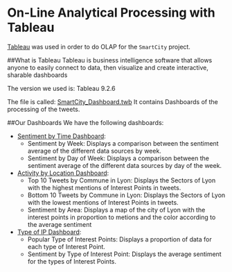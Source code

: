 # On-Line Analytical Processing with Tableau

[Tableau](http://get.tableau.com/campaign/business-intelligence.html) was used in order to do OLAP for the `SmartCity` project.

##What is Tableau
Tableau is business intelligence software that allows anyone to easily connect to data, then visualize and create interactive, sharable dashboards

The version we used is:
Tableau 9.2.6

The file is called:
[SmartCity_Dashboard.twb](https://github.com/DMKM1517/SmartCity/blob/master/Tableau/SmartCity_Dashboard.twb)
It contains Dashboards of the processing of the tweets.

##Our Dashboards
We have the following dashboards:

- [Sentiment by Time Dashboard](https://public.tableau.com/profile/saul.garcia#!/vizhome/SentimentbyTime/SentimentbyTimeDashboard): 
  + Sentiment by Week: Displays a comparison between the sentiment average of the different data sources by week.
  + Sentiment by Day of Week: Displays a comparison between the sentiment average of the different data sources by day of the week.
- [Activity by Location Dashboard](https://public.tableau.com/profile/saul.garcia#!/vizhome/ActivitybyLocation/ActivitybyLocationDashboard):
  + Top 10 Tweets by Commune in Lyon: Displays the Sectors of Lyon with the highest mentions of Interest Points in tweets.
  + Bottom 10 Tweets by Commune in Lyon: Displays the Sectors of Lyon with the lowest mentions of Interest Points in tweets.
  + Sentiment by Area: Displays a map of the city of Lyon with the interest points in proportion to metions and the color according to the average sentiment
- [Type of IP Dashboard](https://public.tableau.com/profile/saul.garcia#!/vizhome/InterestPoints/TypeofIPDashboard):
  + Popular Type of Interest Points: Displays a proportion of data for each type of Interest Point.
  + Sentiment by Type of Interest Point: Displays the average sentiment for the types of Interest Points.
